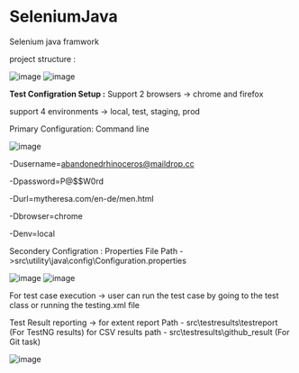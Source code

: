 # SeleniumJava
Selenium java framwork 

project structure :

![image](https://user-images.githubusercontent.com/64305836/170572980-bcc4dc03-9225-45fb-900d-71b392b8159e.png)
![image](https://user-images.githubusercontent.com/64305836/170573036-e03b236c-3f97-4d99-8afb-24b4309d4b5f.png)

**Test Configration Setup :**
Support 2 browsers -> chrome and firefox

support 4 environments -> local, test, staging, prod

Primary Configuration:  Command line 

![image](https://user-images.githubusercontent.com/64305836/170577026-3a1ed674-3a7d-4220-affb-cf24ec473540.png)

-Dusername=abandonedrhinoceros@maildrop.cc

-Dpassword=P@$$W0rd

-Durl=mytheresa.com/en-de/men.html

-Dbrowser=chrome

-Denv=local

Secondery Configration : Properties File
Path ->src\utility\java\config\Configuration.properties

![image](https://user-images.githubusercontent.com/64305836/170578152-aad7b05a-b1b9-4545-bdfb-126b3ecd664d.png)
![image](https://user-images.githubusercontent.com/64305836/170578199-b9d1f561-e6fa-4997-b765-f1cc0773126a.png)


For test case execution ->
user can run the test case by going to the test class or running the testing.xml file 


Test Result reporting ->
for extent report Path - src\testresults\testreport (For TestNG results)
for CSV results path - src\testresults\github_result (For Git task)

![image](https://user-images.githubusercontent.com/64305836/170579362-ad3b5a4b-6379-4c59-834d-8ee9942147de.png)


